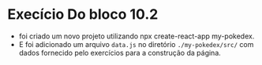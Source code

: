 # Execício Do bloco 10.2

 * foi criado um novo projeto utilizando npx create-react-app my-pokedex.
 * E foi adicionado um arquivo `data.js` no diretório `./my-pokedex/src/` com dados fornecido pelo exercícios para a construção da página.
